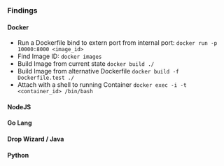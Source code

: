 ### Findings

#### Docker

- Run a Dockerfile bind to extern port from internal port: `docker run -p 10000:8000 <image_id>`
- Find Image ID: `docker images`
- Build Image from current state `docker build ./`
- Build Image from alternative Dockerfile `docker build -f Dockerfile.test ./`
- Attach with a shell to running Container `docker exec -i -t <container_id> /bin/bash`

#### NodeJS

#### Go Lang

#### Drop Wizard / Java

#### Python